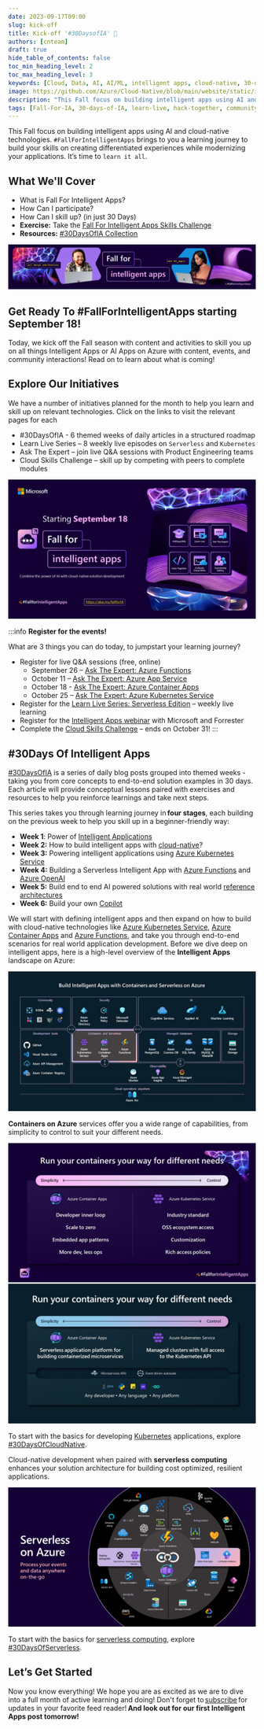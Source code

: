 ```yaml
---
date: 2023-09-17T09:00
slug: kick-off
title: Kick-off '#30DaysofIA' 🍂
authors: [cnteam]
draft: true
hide_table_of_contents: false
toc_min_heading_level: 2
toc_max_heading_level: 3
keywords: [Cloud, Data, AI, AI/ML, intelligent apps, cloud-native, 30-days, enterprise apps, digital experiences, app modernization, serverless, ai apps]
image: https://github.com/Azure/Cloud-Native/blob/main/website/static/img/ogImage.png
description: "This Fall focus on building intelligent apps using AI and cloud-native technologies. `#FallForIntelligentApps` brings to you a learning journey to build your skills on creating differentiated experiences while modernizing your applications. It’s time to `learn it all`." 
tags: [Fall-For-IA, 30-days-of-IA, learn-live, hack-together, community-buzz, ask-the-expert, azure-kubernetes-service, azure-functions, azure-openai, azure-container-apps, azure-cosmos-db, github-copilot, github-codespaces, github-actions]
---
```


<head>
<meta property="og:url" content="https://azure.github.io/cloud-native/30daysofia/kick-off"/>
<meta property="og:type" content="website"/>
<meta property="og:title" content="**Fall For Intelligent Apps! 🍂| Build AI Apps On Azure"/>
<meta property="og:description" content="Join us this Fall season on a learning journey to build intelligent apps on Azure. Read all about the upcoming #FallForIntelligentApps initiative on this post!"/>
<meta property="og:image" content="https://github.com/Azure/Cloud-Native/blob/main/website/static/img/ogImage.png"/>
    <meta name="twitter:url" 
      content="https://azure.github.io/Cloud-Native/30daysofIA/kick-off" />
    <meta name="twitter:title" 
      content="**Fall For Intelligent Apps! 🍂 | Build AI Apps On Azure" />
    <meta name="twitter:description" 
      content="Join us this Fall season on a learning journey to build intelligent apps on Azure. Read all about the upcoming #FallForIntelligentApps initiative on this post!" />
    <meta name="twitter:image" 
      content="https://azure.github.io/Cloud-Native/img/ogImage.png" />
    <meta name="twitter:card" content="summary_large_image" />
    <meta name="twitter:creator" 
      content="@devanshidiaries" />
    <meta name="twitter:site" content="@AzureAdvocates" /> 
    <link rel="canonical" 
      href="https://azure.github.io/Cloud-Native/30daysofIA/kick-off" />
</head>

<!-- End METADATA -->

This Fall focus on building intelligent apps using AI and cloud-native technologies. `#FallForIntelligentApps` brings to you a learning journey to build your skills on creating differentiated experiences while modernizing your applications. It’s time to `learn it all`. 

## What We'll Cover
 * What is Fall For Intelligent Apps? 
 * How Can I participate? 
 * How Can I skill up? (in just 30 Days) 
 * **Exercise:** Take the [Fall For Intelligent Apps Skills Challenge](https://aka.ms/FallForIA/apps-csc)
 * **Resources:** [#30DaysOfIA Collection](https://aka.ms/fallforIA/collection/?WT.mc_id=javascript-99907-ninarasi)

![image](../../static/img/fallforia/blogs/2023-09-17/FallForIA_Key_visual.jpg)

## Get Ready To #FallForIntelligentApps starting September 18!

Today, we kick off the Fall season with content and activities to skill you up on all things Intelligent Apps or AI Apps on Azure with content, events, and community interactions! Read on to learn about what is coming!

## Explore Our Initiatives

We have a number of initiatives planned for the month to help you learn and skill up on relevant technologies. Click on the links to visit the relevant pages for each

 * #30DaysOfIA - 6 themed weeks of daily articles in a structured roadmap
 * Learn Live Series – 8 weekly live episodes on `Serverless` and `Kubernetes`
 * Ask The Expert – join live Q&A sessions with Product Engineering teams
 * Cloud Skills Challenge – skill up by competing with peers to complete modules

![image](../../static/img/fallforia/blogs/2023-09-17/Website-kick-off.jpg)

:::info **Register for the events!**

What are 3 things you can do today, to jumpstart your learning journey?

 * Register for live Q&A sessions (free, online) 
     * September 26 – [Ask The Expert: Azure Functions](https://aka.ms/FallForIA/ATE-series)
     * October 11 – [Ask The Expert: Azure App Service](https://aka.ms/FallForIA/ATE-series)
     * October 18  - [Ask The Expert: Azure Container Apps](https://aka.ms/FallForIA/ATE-series)
     * October 25 – [Ask The Expert: Azure Kubernetes Service](https://aka.ms/FallForIA/ATE-series)
 * Register for the [Learn Live Series: Serverless Edition](https://aka.ms/FallForIA/LearnLive) – weekly live learning 
 * Register for the [Intelligent Apps webinar](https://info.microsoft.com/ww-landing-driving-business-value-by-modernizing-with-cloud-native-and-ai.html?lcid=en-us) with Microsoft and Forrester
 * Complete the [Cloud Skills Challenge](https://aka.ms/fallforIA/csc) – ends on October 31! 
:::

## #30Days Of Intelligent Apps

[#30DaysOfIA](https://aka.ms/fallforIA/30days) is a series of daily blog posts grouped into themed weeks - taking you from core concepts to end-to-end solution examples in 30 days. Each article will provide conceptual lessons paired with exercises and resources to help you reinforce learnings and take next steps.

This series takes you through learning journey in **four stages**, each building on the previous week to help you skill up in a beginner-friendly way:

 * **Week 1**: Power of [Intelligent Applications](https://azure.microsoft.com/en-us/blog/build-next-generation-ai-powered-applications-on-microsoft-azure/?WT.mc_id=javascript-99907-ninarasi)
 * **Week 2:** How to build intelligent apps with [cloud-native](https://azure.microsoft.com/en-us/solutions/cloud-native-apps/?WT.mc_id=javascript-99907-ninarasi)?
 * **Week 3:** Powering intelligent applications using [Azure Kubernetes Service](https://learn.microsoft.com/en-us/azure/aks/?WT.mc_id=javascript-99907-ninarasi)
 * **Week 4:** Building a Serverless Intelligent App with [Azure Functions](https://learn.microsoft.com/en-us/azure/azure-functions/functions-overview?WT.mc_id=javascript-99907-ninarasi&pivots=programming-language-csharp) and [Azure OpenAI](https://learn.microsoft.com/en-us/azure/ai-services/openai/overview/?WT.mc_id=javascript-99907-ninarasi)
 * **Week 5:** Build end to end AI powered solutions with real world [reference architectures](https://learn.microsoft.com/en-us/azure/architecture/?WT.mc_id=javascript-99907-ninarasi)
 * **Week 6:** Build your own [Copilot](https://learn.microsoft.com/en-us/training/paths/copilot/?WT.mc_id=javascript-99907-ninarasi)

We will start with defining intelligent apps and then expand on how to build with cloud-native technologies like [Azure Kubernetes Service](https://azure.microsoft.com/en-us/products/kubernetes-service/?WT.mc_id=javascript-99907-ninarasi), [Azure Container Apps](https://azure.microsoft.com/en-us/products/container-apps/?WT.mc_id=javascript-99907-ninarasi) and [Azure Functions](https://azure.microsoft.com/en-us/products/functions?WT.mc_id=javascript-99907-ninarasi), and take you through end-to-end scenarios for real world application development. Before we dive deep on intelligent apps, here is a high-level overview of the **Intelligent Apps** landscape on Azure: 

![image](../../static/img/fallforia/blogs/2023-09-17/intelligent-apps-image.jpg)

**Containers on Azure** services offer you a wide range of capabilities, from simplicity to control to suit your different needs.

![image](../../static/img/fallforia/blogs/2023-09-17/Containers-on-Azure.jpg)
![image](../../static/img/fallforia/blogs/2023-09-17/Containers-on-Azure-2.jpg)

To start with the basics for developing [Kubernetes](https://azure.microsoft.com/en-us/products/kubernetes-service/?WT.mc_id=javascript-99907-ninarasi) applications, explore [#30DaysOfCloudNative](https://azure.github.io/Cloud-Native/cnny-2023).

Cloud-native development when paired with **serverless computing** enhances your solution architecture for building cost optimized, resilient applications.

![image](../../static/img/fallforia/blogs/2023-09-17/serverless-on-azure.jpg)

To start with the basics for [serverless computing](https://azure.microsoft.com/solutions/serverless/?WT.mc_id=javascript-99907-ninarasi), explore [#30DaysOfServerless](https://azure.github.io/Cloud-Native/blog).

## Let’s Get Started

Now you know everything! We hope you are as excited as we are to dive into a full month of active learning and doing! Don't forget to [subscribe](https://aka.ms/fallforIA/30days/subscribe) for updates in your favorite feed reader! **And look out for our first Intelligent Apps post tomorrow!**